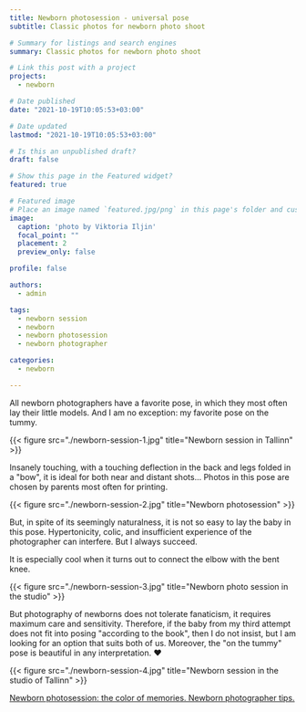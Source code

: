 ```yaml
---
title: Newborn photosession - universal pose
subtitle: Classic photos for newborn photo shoot

# Summary for listings and search engines
summary: Classic photos for newborn photo shoot

# Link this post with a project
projects: 
  - newborn

# Date published
date: "2021-10-19T10:05:53+03:00"

# Date updated
lastmod: "2021-10-19T10:05:53+03:00"

# Is this an unpublished draft?
draft: false

# Show this page in the Featured widget?
featured: true

# Featured image
# Place an image named `featured.jpg/png` in this page's folder and customize its options here.
image:
  caption: 'photo by Viktoria Iljin'
  focal_point: ""
  placement: 2
  preview_only: false

profile: false

authors:
  - admin

tags:
  - newborn session
  - newborn
  - newborn photosession
  - newborn photographer

categories:
  - newborn

---
```

All newborn photographers have a favorite pose, in which they most often lay their little models.
And I am no exception: my favorite pose on the tummy.

{{< figure src="./newborn-session-1.jpg" title="Newborn session in Tallinn" >}}

Insanely touching, with a touching deflection in the back and legs folded in a "bow", it is ideal for both near and distant shots... Photos in this pose are chosen by parents most often for printing.

{{< figure src="./newborn-session-2.jpg" title="Newborn photosession" >}}

But, in spite of its seemingly naturalness, it is not so easy to lay the baby in this pose. Hypertonicity, colic, and insufficient experience of the photographer can interfere.
But I always succeed.

It is especially cool when it turns out to connect the elbow with the bent knee.

{{< figure src="./newborn-session-3.jpg" title="Newborn photo session in the studio" >}}

But photography of newborns does not tolerate fanaticism, it requires maximum care and sensitivity. Therefore, if the baby from my third attempt does not fit into posing "according to the book", then I do not insist, but I am looking for an option that suits both of us. Moreover, the "on the tummy" pose is beautiful in any interpretation. ♥ ️

{{< figure src="./newborn-session-4.jpg" title="Newborn session in the studio of Tallinn" >}}

[Newborn photosession: the color of memories. Newborn photographer tips.](https://www.lastefoto.ee/en/post/newborn-session-the-colour-of-memories-newborn-photographer-tips/)